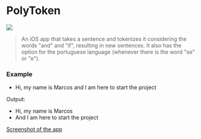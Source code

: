 # PolyToken

<img src="https://img.shields.io/badge/Swift-FA7343?style=for-the-badge&logo=swift&logoColor=white">

> An iOS app that takes a sentence and tokenizes it considering the words "and" and "if", resulting in new sentences. It also has the option for the portuguese language (whenever there is the word "se" or "e").

### Example
- Hi, my name is Marcos and I am here to start the project

Output:
- Hi, my name is Marcos
- And I am here to start the project

[Screenshot of the app]()
